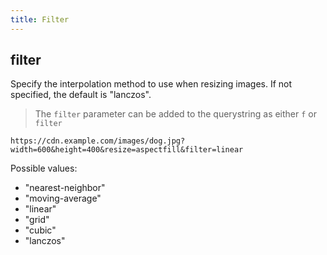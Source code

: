 ```yaml
---
title: Filter
---
```

## filter

Specify the interpolation method to use when resizing images. If not specified, the default is "lanczos".

> The `filter` parameter can be added to the querystring as either `f` or `filter`

`https://cdn.example.com/images/dog.jpg?width=600&height=400&resize=aspectfill&filter=linear`

Possible values:
 - "nearest-neighbor"
 - "moving-average"
 - "linear"
 - "grid"
 - "cubic"
 - "lanczos"
